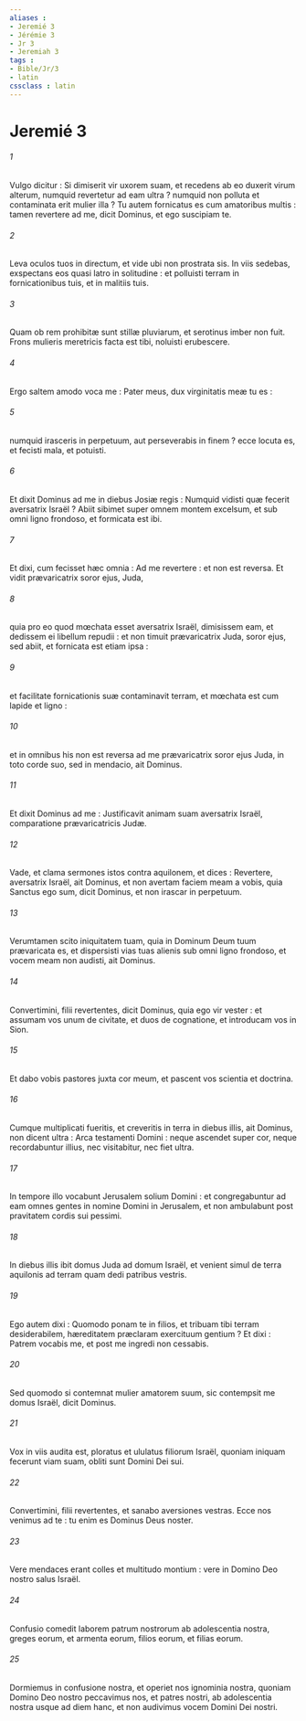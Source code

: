 ```yaml
---
aliases : 
- Jeremié 3
- Jérémie 3
- Jr 3
- Jeremiah 3
tags : 
- Bible/Jr/3
- latin
cssclass : latin
---
```


# Jeremié 3

###### 1
Vulgo dicitur : Si dimiserit vir uxorem suam, et recedens ab eo duxerit virum alterum, numquid revertetur ad eam ultra ? numquid non polluta et contaminata erit mulier illa ? Tu autem fornicatus es cum amatoribus multis : tamen revertere ad me, dicit Dominus, et ego suscipiam te.
###### 2
Leva oculos tuos in directum, et vide ubi non prostrata sis. In viis sedebas, exspectans eos quasi latro in solitudine : et polluisti terram in fornicationibus tuis, et in malitiis tuis.
###### 3
Quam ob rem prohibitæ sunt stillæ pluviarum, et serotinus imber non fuit. Frons mulieris meretricis facta est tibi, noluisti erubescere.
###### 4
Ergo saltem amodo voca me : Pater meus, dux virginitatis meæ tu es :
###### 5
numquid irasceris in perpetuum, aut perseverabis in finem ? ecce locuta es, et fecisti mala, et potuisti.
###### 6
Et dixit Dominus ad me in diebus Josiæ regis : Numquid vidisti quæ fecerit aversatrix Israël ? Abiit sibimet super omnem montem excelsum, et sub omni ligno frondoso, et formicata est ibi.
###### 7
Et dixi, cum fecisset hæc omnia : Ad me revertere : et non est reversa. Et vidit prævaricatrix soror ejus, Juda,
###### 8
quia pro eo quod mœchata esset aversatrix Israël, dimisissem eam, et dedissem ei libellum repudii : et non timuit prævaricatrix Juda, soror ejus, sed abiit, et fornicata est etiam ipsa :
###### 9
et facilitate fornicationis suæ contaminavit terram, et mœchata est cum lapide et ligno :
###### 10
et in omnibus his non est reversa ad me prævaricatrix soror ejus Juda, in toto corde suo, sed in mendacio, ait Dominus.
###### 11
Et dixit Dominus ad me : Justificavit animam suam aversatrix Israël, comparatione prævaricatricis Judæ.
###### 12
Vade, et clama sermones istos contra aquilonem, et dices : Revertere, aversatrix Israël, ait Dominus, et non avertam faciem meam a vobis, quia Sanctus ego sum, dicit Dominus, et non irascar in perpetuum.
###### 13
Verumtamen scito iniquitatem tuam, quia in Dominum Deum tuum prævaricata es, et dispersisti vias tuas alienis sub omni ligno frondoso, et vocem meam non audisti, ait Dominus.
###### 14
Convertimini, filii revertentes, dicit Dominus, quia ego vir vester : et assumam vos unum de civitate, et duos de cognatione, et introducam vos in Sion.
###### 15
Et dabo vobis pastores juxta cor meum, et pascent vos scientia et doctrina.
###### 16
Cumque multiplicati fueritis, et creveritis in terra in diebus illis, ait Dominus, non dicent ultra : Arca testamenti Domini : neque ascendet super cor, neque recordabuntur illius, nec visitabitur, nec fiet ultra.
###### 17
In tempore illo vocabunt Jerusalem solium Domini : et congregabuntur ad eam omnes gentes in nomine Domini in Jerusalem, et non ambulabunt post pravitatem cordis sui pessimi.
###### 18
In diebus illis ibit domus Juda ad domum Israël, et venient simul de terra aquilonis ad terram quam dedi patribus vestris.
###### 19
Ego autem dixi : Quomodo ponam te in filios, et tribuam tibi terram desiderabilem, hæreditatem præclaram exercituum gentium ? Et dixi : Patrem vocabis me, et post me ingredi non cessabis.
###### 20
Sed quomodo si contemnat mulier amatorem suum, sic contempsit me domus Israël, dicit Dominus.
###### 21
Vox in viis audita est, ploratus et ululatus filiorum Israël, quoniam iniquam fecerunt viam suam, obliti sunt Domini Dei sui.
###### 22
Convertimini, filii revertentes, et sanabo aversiones vestras. Ecce nos venimus ad te : tu enim es Dominus Deus noster.
###### 23
Vere mendaces erant colles et multitudo montium : vere in Domino Deo nostro salus Israël.
###### 24
Confusio comedit laborem patrum nostrorum ab adolescentia nostra, greges eorum, et armenta eorum, filios eorum, et filias eorum.
###### 25
Dormiemus in confusione nostra, et operiet nos ignominia nostra, quoniam Domino Deo nostro peccavimus nos, et patres nostri, ab adolescentia nostra usque ad diem hanc, et non audivimus vocem Domini Dei nostri.

